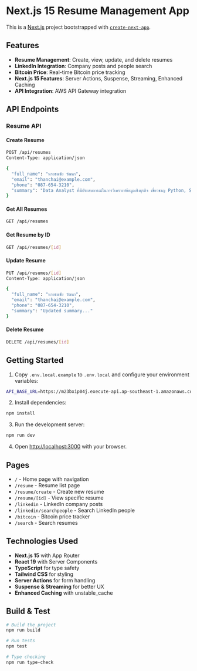 # Next.js 15 Resume Management App

This is a [Next.js](https://nextjs.org) project bootstrapped with [`create-next-app`](https://nextjs.org/docs/app/api-reference/cli/create-next-app).

## Features

- **Resume Management**: Create, view, update, and delete resumes
- **LinkedIn Integration**: Company posts and people search
- **Bitcoin Price**: Real-time Bitcoin price tracking
- **Next.js 15 Features**: Server Actions, Suspense, Streaming, Enhanced Caching
- **API Integration**: AWS API Gateway integration

## API Endpoints

### Resume API

#### Create Resume
```bash
POST /api/resumes
Content-Type: application/json

{
  "full_name": "นายธนชัย วัฒนา",
  "email": "thanchai@example.com",
  "phone": "087-654-3210",
  "summary": "Data Analyst ที่มีประสบการณ์ในการวิเคราะห์ข้อมูลเชิงธุรกิจ เชี่ยวชาญ Python, SQL, Power BI และ Machine Learning"
}
```

#### Get All Resumes
```bash
GET /api/resumes
```

#### Get Resume by ID
```bash
GET /api/resumes/[id]
```

#### Update Resume
```bash
PUT /api/resumes/[id]
Content-Type: application/json

{
  "full_name": "นายธนชัย วัฒนา",
  "email": "thanchai@example.com",
  "phone": "087-654-3210",
  "summary": "Updated summary..."
}
```

#### Delete Resume
```bash
DELETE /api/resumes/[id]
```

## Getting Started

1. Copy `.env.local.example` to `.env.local` and configure your environment variables:
```bash
API_BASE_URL=https://m23bxip04j.execute-api.ap-southeast-1.amazonaws.com
```

2. Install dependencies:
```bash
npm install
```

3. Run the development server:
```bash
npm run dev
```

4. Open [http://localhost:3000](http://localhost:3000) with your browser.

## Pages

- `/` - Home page with navigation
- `/resume` - Resume list page
- `/resume/create` - Create new resume
- `/resume/[id]` - View specific resume
- `/linkedin` - LinkedIn company posts
- `/linkedin/searchpeople` - Search LinkedIn people
- `/bitcoin` - Bitcoin price tracker
- `/search` - Search resumes

## Technologies Used

- **Next.js 15** with App Router
- **React 19** with Server Components
- **TypeScript** for type safety
- **Tailwind CSS** for styling
- **Server Actions** for form handling
- **Suspense & Streaming** for better UX
- **Enhanced Caching** with unstable_cache

## Build & Test

```bash
# Build the project
npm run build

# Run tests  
npm test

# Type checking
npm run type-check
```
